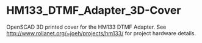 # HM133_DTMF_Adapter_3D-Cover
OpenSCAD 3D printed cover for the HM133 DTMF Adapter. 
See http://www.rollanet.org/~joeh/projects/hm133/ for project hardware details.
